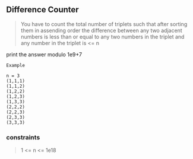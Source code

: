 ## Difference Counter

> You have to count the total number of triplets such that after sorting them in assending order the difference between any two adjacent numbers is less than or equal to any two numbers in the triplet and any number in the triplet is <= n

print the answer modulo 1e9+7

```
Example 

n = 3
(1,1,1)
(1,1,2)
(1,2,2)
(1,2,3)
(1,3,3)
(2,2,2)
(2,2,3)
(2,3,3)
(3,3,3)

```

### constraints 

> 1 <= n <= 1e18